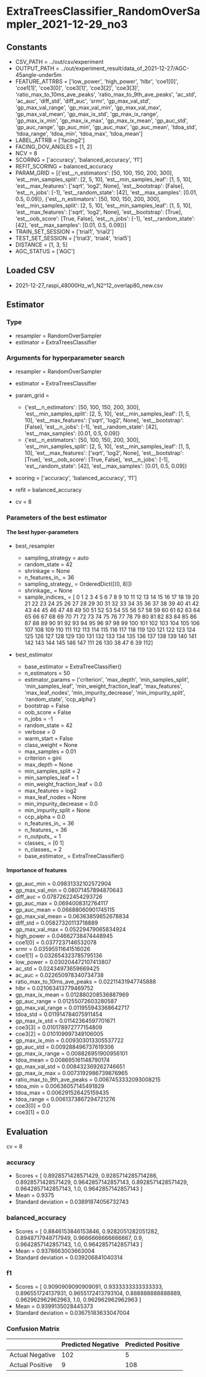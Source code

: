 # ExtraTreesClassifier_RandomOverSampler_2021-12-29_no3
## Constants
- CSV_PATH = ../out/csv/experiment
- OUTPUT_PATH = ../out/experiment_result/data_of_2021-12-27/AGC-45angle-under5m
- FEATURE_ATTRBS = ['low_power', 'high_power', 'hlbr', 'coe1[0]', 'coe1[1]', 'coe3[0]', 'coe3[1]', 'coe3[2]', 'coe3[3]', 'ratio_max_to_10ms_ave_peaks', 'ratio_max_to_9th_ave_peaks', 'ac_std', 'ac_auc', 'diff_std', 'diff_auc', 'srmr', 'gp_max_val_std', 'gp_max_val_range', 'gp_max_val_min', 'gp_max_val_max', 'gp_max_val_mean', 'gp_max_ix_std', 'gp_max_ix_range', 'gp_max_ix_min', 'gp_max_ix_max', 'gp_max_ix_mean', 'gp_auc_std', 'gp_auc_range', 'gp_auc_min', 'gp_auc_max', 'gp_auc_mean', 'tdoa_std', 'tdoa_range', 'tdoa_min', 'tdoa_max', 'tdoa_mean']
- LABEL_ATTRB = ['facing2']
- FACING_DOV_ANGLES = [1, 2]
- NCV = 8
- SCORING = ['accuracy', 'balanced_accuracy', 'f1']
- REFIT_SCORING = balanced_accuracy
- PARAM_GRID = [{'est__n_estimators': [50, 100, 150, 200, 300], 'est__min_samples_split': [2, 5, 10], 'est__min_samples_leaf': [1, 5, 10], 'est__max_features': ['sqrt', 'log2', None], 'est__bootstrap': [False], 'est__n_jobs': [-1], 'est__random_state': [42], 'est__max_samples': [0.01, 0.5, 0.09]}, {'est__n_estimators': [50, 100, 150, 200, 300], 'est__min_samples_split': [2, 5, 10], 'est__min_samples_leaf': [1, 5, 10], 'est__max_features': ['sqrt', 'log2', None], 'est__bootstrap': [True], 'est__oob_score': [True, False], 'est__n_jobs': [-1], 'est__random_state': [42], 'est__max_samples': [0.01, 0.5, 0.09]}]
- TRAIN_SET_SESSION = ['trial1', 'trial2']
- TEST_SET_SESSION = ['trial3', 'trial4', 'trial5']
- DISTANCE = [1, 3, 5]
- AGC_STATUS = ['AGC']

## Loaded CSV
- 2021-12-27_raspi_48000Hz_w1_N2^12_overlap80_new.csv

## Estimator
### Type
- resampler = RandomOverSampler
- estimator = ExtraTreesClassifier

### Arguments for hyperparameter search
- resampler = RandomOverSampler
- estimator = ExtraTreesClassifier
- param_grid = 
	- {'est__n_estimators': [50, 100, 150, 200, 300], 'est__min_samples_split': [2, 5, 10], 'est__min_samples_leaf': [1, 5, 10], 'est__max_features': ['sqrt', 'log2', None], 'est__bootstrap': [False], 'est__n_jobs': [-1], 'est__random_state': [42], 'est__max_samples': [0.01, 0.5, 0.09]}
	- {'est__n_estimators': [50, 100, 150, 200, 300], 'est__min_samples_split': [2, 5, 10], 'est__min_samples_leaf': [1, 5, 10], 'est__max_features': ['sqrt', 'log2', None], 'est__bootstrap': [True], 'est__oob_score': [True, False], 'est__n_jobs': [-1], 'est__random_state': [42], 'est__max_samples': [0.01, 0.5, 0.09]}

- scoring = ['accuracy', 'balanced_accuracy', 'f1']
- refit = balanced_accuracy
- cv = 8

### Parameters of the best estimator
#### The best hyper-parameters
- best_resampler
	- sampling_strategy = auto
	- random_state = 42
	- shrinkage = None
	- n_features_in_ = 36
	- sampling_strategy_ = OrderedDict([(0, 8)])
	- shrinkage_ = None
	- sample_indices_ = [  0   1   2   3   4   5   6   7   8   9  10  11  12  13  14  15  16  17
  18  19  20  21  22  23  24  25  26  27  28  29  30  31  32  33  34  35
  36  37  38  39  40  41  42  43  44  45  46  47  48  49  50  51  52  53
  54  55  56  57  58  59  60  61  62  63  64  65  66  67  68  69  70  71
  72  73  74  75  76  77  78  79  80  81  82  83  84  85  86  87  88  89
  90  91  92  93  94  95  96  97  98  99 100 101 102 103 104 105 106 107
 108 109 110 111 112 113 114 115 116 117 118 119 120 121 122 123 124 125
 126 127 128 129 130 131 132 133 134 135 136 137 138 139 140 141 142 143
 144 145 146 147 111  26 130  38  47   6  39 112]

- best_estimator
	- base_estimator = ExtraTreeClassifier()
	- n_estimators = 50
	- estimator_params = ('criterion', 'max_depth', 'min_samples_split', 'min_samples_leaf', 'min_weight_fraction_leaf', 'max_features', 'max_leaf_nodes', 'min_impurity_decrease', 'min_impurity_split', 'random_state', 'ccp_alpha')
	- bootstrap = False
	- oob_score = False
	- n_jobs = -1
	- random_state = 42
	- verbose = 0
	- warm_start = False
	- class_weight = None
	- max_samples = 0.01
	- criterion = gini
	- max_depth = None
	- min_samples_split = 2
	- min_samples_leaf = 1
	- min_weight_fraction_leaf = 0.0
	- max_features = log2
	- max_leaf_nodes = None
	- min_impurity_decrease = 0.0
	- min_impurity_split = None
	- ccp_alpha = 0.0
	- n_features_in_ = 36
	- n_features_ = 36
	- n_outputs_ = 1
	- classes_ = [0 1]
	- n_classes_ = 2
	- base_estimator_ = ExtraTreeClassifier()

#### Importance of features
- gp_auc_min = 0.09831332102572904
- gp_max_val_min = 0.08071457894870643
- diff_auc = 0.07872622454293726
- gp_auc_max = 0.0694008312764117
- gp_auc_mean = 0.06688060901745115
- gp_max_val_mean = 0.06363859652678834
- diff_std = 0.05827320113718889
- gp_max_val_max = 0.05229479065834924
- high_power = 0.04662738474448945
- coe1[0] = 0.0377237146532078
- srmr = 0.03595511641516026
- coe1[1] = 0.032654323785795136
- low_power = 0.030204472107413807
- ac_std = 0.02434973659669425
- ac_auc = 0.022650978340734738
- ratio_max_to_10ms_ave_peaks = 0.02211431947745888
- hlbr = 0.021063413779469752
- gp_max_ix_mean = 0.012880208536887969
- gp_auc_range = 0.01255072603280587
- gp_max_val_range = 0.011955943368642717
- tdoa_std = 0.011914784075911454
- gp_max_ix_std = 0.01142364597701671
- coe3[3] = 0.010178972777154809
- coe3[2] = 0.010109997349106005
- gp_max_ix_min = 0.009303013305537722
- gp_auc_std = 0.009288496737619306
- gp_max_ix_range = 0.008826951900956101
- tdoa_mean = 0.008695161148790174
- gp_max_val_std = 0.008432369262746651
- gp_max_ix_max = 0.0073192986739876965
- ratio_max_to_9th_ave_peaks = 0.0067453332093008215
- tdoa_min = 0.00636057145491829
- tdoa_max = 0.006291526425159435
- tdoa_range = 0.0061373867294721276
- coe3[0] = 0.0
- coe3[1] = 0.0

## Evaluation
cv = 8
### accuracy
- Scores = [ 0.8928571428571429, 0.9285714285714286, 0.8928571428571429, 0.9642857142857143, 0.8928571428571429, 0.9642857142857143, 1.0, 0.9642857142857143 ]
- Mean = 0.9375
- Standard deviation = 0.03891874056732743

### balanced_accuracy
- Scores = [ 0.8846153846153846, 0.9282051282051282, 0.8948717948717949, 0.9666666666666667, 0.9, 0.9642857142857143, 1.0, 0.9642857142857143 ]
- Mean = 0.9378663003663004
- Standard deviation = 0.039206841040314

### f1
- Scores = [ 0.9090909090909091, 0.9333333333333333, 0.896551724137931, 0.9655172413793104, 0.888888888888889, 0.962962962962963, 1.0, 0.962962962962963 ]
- Mean = 0.9399135028445373
- Standard deviation = 0.03675183633047004

### Confusion Matrix
|  | Predicted Negative | Predicted Positive |
| --- | --- | --- |
| Actual Negative | 102 | 5 |
| Actual Positive | 9 | 108 |

      